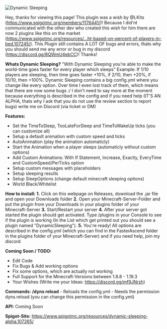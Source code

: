 ![Dynamic Sleeping](https://user-images.githubusercontent.com/94994775/211197501-3753890d-bb5a-493a-ab20-d4be1abcd1e1.png)

Hey, thanks for viewing this page! This plugin was a wish by @LKits (https://www.spigotmc.org/members/1176441/)! Because I did'nt communicated with the other dev who created this wish for him there are now 2 plugins like this on the market (https://www.spigotmc.org/resources/...ht-based-on-percent-of-players-in-bed.107245/). This Plugin still contains A LOT OF bugs and errors, thats why you should send me any error or bug in my discord (https://discord.gg/8QWmU4ebCC)! Thanks!

**Whats Dynamic Sleeping?**
"With Dynamic Sleeping you're able to make the world-time goes faster for every player which sleeps" Example: If 1/10 players are sleeping, then time goes faster +10%, if 2/10, then +20%, if 10/10, then +100%. Dynamic Sleeping contains a big config.yml where you change like every option.
Over time I even lost track of them, which means that there are now some bugs :/ I don't need to say more at the moment because everything is described in the config and if you need help (IT'S AN ALPHA, thats why I ask that you do not use the review section to report bugs) write me on Discord (via ticket or DM)

**Features:**
- Set the TimeToSleep, TooLateForSleep and TimeToWakeUp ticks (you can customize all)
- Setup a default animation with custom speed and ticks
- AutoAnimation (play the animation automaticly)
- Start the Animation when a player sleeps (automaticly without custom options)
- Add Custom Animations: With If Statement, Increase, Exactly, EveryTime and CustomSpeed/PerTicks option
- Setup custom messages with placeholders
- Setup sleeping results
- Setup SleepOptions (change default minecraft sleeping options)
- World Black/Whitelist

**How to install:**
**1.** Click on this webpage on Releases, download the .jar file and open your Downloads folder
**2.** Open your Minecraft-Server-Folder and put the plugin from your Downloads in your plugins folder of your Minecraft-Server
**3.** Start/Restart your server
**4.** After your server got started the plugin should get activated. Type /plugins in your Console to see if the plugin is working (In the List which get printed out you should see a plugin named "DynamicSleeping").
**5.** You're ready! All options are described in the config.yml (which you can find in the FasterAscend folder in the plugins folder of your Minecraft-Server) and if you need help, join my discord

**Coming Soon / TODO:**
- Edit Code
- Fix Bugs & Add working options
- Fix some options, which are actually not working
- Full Support for the Minecraft-Versions between 1.8.8 - 1.19.3
- Your Wishes (Write me your Ideas: https://discord.gg/mf9JNrzh)

**Commands:**
**/dyns reload** - Reloads the config.yml - Needs the permission dyns.reload (you can change this permission in the config.yml)

**API:** Coming Soon

**Spigot-Site:** https://www.spigotmc.org/resources/dynamic-sleeping-alpha.107265/
